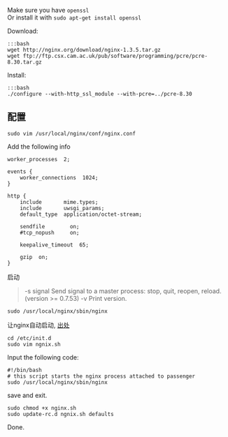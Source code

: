 Make sure you have `openssl`  
Or install it with `sudo apt-get install openssl`

Download:

    :::bash
    wget http://nginx.org/download/nginx-1.3.5.tar.gz
    wget ftp://ftp.csx.cam.ac.uk/pub/software/programming/pcre/pcre-8.30.tar.gz

Install:

    :::bash
    ./configure --with-http_ssl_module --with-pcre=../pcre-8.30


配置
----

    sudo vim /usr/local/nginx/conf/nginx.conf

Add the following info

    worker_processes  2;

    events {
        worker_connections  1024;
    }

    http {
        include       mime.types;
        include       uwsgi_params;
        default_type  application/octet-stream;

        sendfile        on;
        #tcp_nopush     on;

        keepalive_timeout  65;

        gzip  on;
    }


启动

<blockquote>
-s signal Send signal to a master process: stop, quit, reopen, reload. (version >= 0.7.53)
-v Print version.
</blockquote>

    sudo /usr/local/nginx/sbin/nginx

让nginx自动启动, [出处](http://serverfault.com/questions/69350/launch-nginx-on-startup)

    cd /etc/init.d
    sudo vim ngnix.sh

Input the following code:

    #!/bin/bash
    # this script starts the nginx process attached to passenger
    sudo /usr/local/nginx/sbin/nginx

save and exit.

    sudo chmod +x nginx.sh
    sudo update-rc.d ngnix.sh defaults

Done.